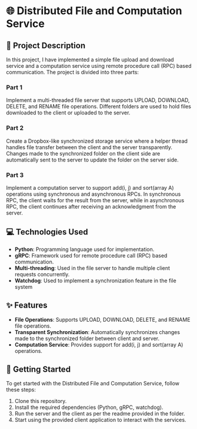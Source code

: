 # 🌐 Distributed File and Computation Service

## 📝 Project Description

In this project, I have implemented a simple file upload and download service and a computation service using remote procedure call (RPC) based communication. The project is divided into three parts:

### Part 1

Implement a multi-threaded file server that supports UPLOAD, DOWNLOAD, DELETE, and RENAME file operations. Different folders are used to hold files downloaded to the client or uploaded to the server.

### Part 2

Create a Dropbox-like synchronized storage service where a helper thread handles file transfer between the client and the server transparently. Changes made to the synchronized folder on the client side are automatically sent to the server to update the folder on the server side.

### Part 3

Implement a computation server to support add(i, j) and sort(array A) operations using synchronous and asynchronous RPCs. In synchronous RPC, the client waits for the result from the server, while in asynchronous RPC, the client continues after receiving an acknowledgment from the server.

## 💻 Technologies Used

- **Python**: Programming language used for implementation.
- **gRPC**: Framework used for remote procedure call (RPC) based communication.
- **Multi-threading**: Used in the file server to handle multiple client requests concurrently.
- **Watchdog**: Used to implement a synchronization feature in the file system

## ✨ Features

- **File Operations**: Supports UPLOAD, DOWNLOAD, DELETE, and RENAME file operations.
- **Transparent Synchronization**: Automatically synchronizes changes made to the synchronized folder between client and server.
- **Computation Service**: Provides support for add(i, j) and sort(array A) operations.

## 🚀 Getting Started

To get started with the Distributed File and Computation Service, follow these steps:

1. Clone this repository.
2. Install the required dependencies (Python, gRPC, watchdog).
3. Run the server and the client as per the readme provided in the folder.
4. Start using the provided client application to interact with the services.

